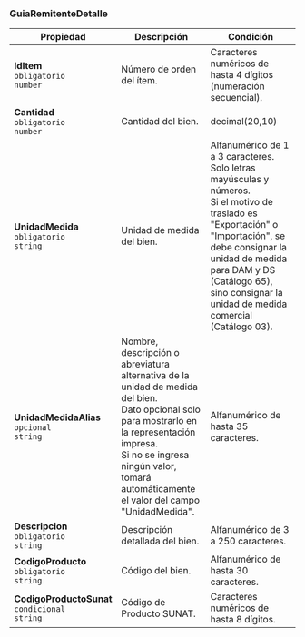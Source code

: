 ### GuiaRemitenteDetalle

| **Propiedad** | **Descripción** | **Condición** |
| --- | --- | --- |
| **IdItem**  <br>`obligatorio`  <br>`number` | Número de orden del ítem. | Caracteres numéricos de hasta 4 dígitos (numeración secuencial). |
| **Cantidad**  <br>`obligatorio`  <br>`number` | Cantidad del bien. | decimal(20,10) |
| **UnidadMedida**  <br>`obligatorio`  <br>`string` | Unidad de medida del bien. | Alfanumérico de 1 a 3 caracteres. Solo letras mayúsculas y números.  <br>Si el motivo de traslado es "Exportación" o "Importación", se debe consignar la unidad de medida para DAM y DS (Catálogo 65), sino consignar la unidad de medida comercial (Catálogo 03). |
| **UnidadMedidaAlias**  <br>`opcional`  <br>`string` | Nombre, descripción o abreviatura alternativa de la unidad de medida del bien.  <br>Dato opcional solo para mostrarlo en la representación impresa.  <br>Si no se ingresa ningún valor, tomará automáticamente el valor del campo "UnidadMedida". | Alfanumérico de hasta 35 caracteres. |
| **Descripcion**  <br>`obligatorio`  <br>`string` | Descripción detallada del bien. | Alfanumérico de 3 a 250 caracteres. |
| **CodigoProducto**  <br>`obligatorio`  <br>`string` | Código del bien. | Alfanumérico de hasta 30 caracteres. |
| **CodigoProductoSunat**  <br>`condicional`  <br>`string` | Código de Producto SUNAT. | Caracteres numéricos de hasta 8 dígitos. |